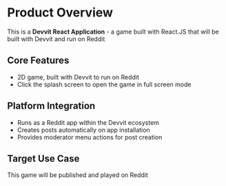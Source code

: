 # Product Overview

This is a **Devvit React Application** - a game built with React.JS that will be built with Devvit and run on Reddit

## Core Features

- 2D game, built with Devvit to run on Reddit
- Click the splash screen to open the game in full screen mode

## Platform Integration

- Runs as a Reddit app within the Devvit ecosystem
- Creates posts automatically on app installation
- Provides moderator menu actions for post creation

## Target Use Case

This game will be published and played on Reddit
